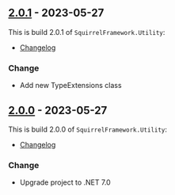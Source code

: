 ## [2.0.1](https://github.com/imnista/SquirrelFramework.Utility/tree/2.0.1) - 2023-05-27

This is build 2.0.1 of `SquirrelFramework.Utility`:

* [Changelog](https://github.com/imnista/SquirrelFramework.Utility/blob/2.0.1/CHANGELOG.md)

### Change

* Add new TypeExtensions class


## [2.0.0](https://github.com/imnista/SquirrelFramework.Utility/tree/2.0.0) - 2023-05-27

This is build 2.0.0 of `SquirrelFramework.Utility`:

* [Changelog](https://github.com/imnista/SquirrelFramework.Utility/blob/2.0.0/CHANGELOG.md)

### Change

* Upgrade project to .NET 7.0